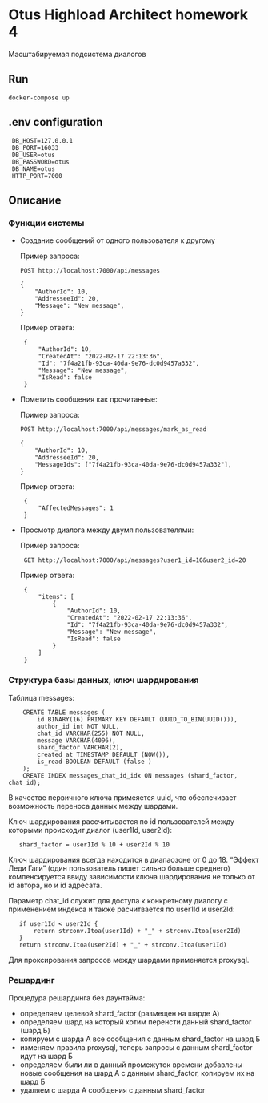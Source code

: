 # Otus Highload Architect homework 4

Масштабируемая подсистема диалогов

## Run

    docker-compose up

## .env configuration

     DB_HOST=127.0.0.1
     DB_PORT=16033
     DB_USER=otus
     DB_PASSWORD=otus
     DB_NAME=otus
     HTTP_PORT=7000


## Описание

### Функции системы

- Создание сообщений от одного пользователя к другому

  Пример запроса:

      POST http://localhost:7000/api/messages
      
      {
          "AuthorId": 10,
          "AddresseeId": 20,
          "Message": "New message",
      }

  Пример ответа:
      
       {
           "AuthorId": 10,
           "CreatedAt": "2022-02-17 22:13:36",
           "Id": "7f4a21fb-93ca-40da-9e76-dc0d9457a332",
           "Message": "New message",
           "IsRead": false
       }  

- Пометить сообщения как прочитанные:

  Пример запроса:

      POST http://localhost:7000/api/messages/mark_as_read
      
      {
          "AuthorId": 10,
          "AddresseeId": 20,
          "MessageIds": ["7f4a21fb-93ca-40da-9e76-dc0d9457a332"],
      }

  Пример ответа:
      
       {
           "AffectedMessages": 1
       }      

- Просмотр диалога между двумя пользователями:
   
   Пример запроса:

       GET http://localhost:7000/api/messages?user1_id=10&user2_id=20    

   Пример ответа:

       {
           "items": [
               {
                   "AuthorId": 10,
                   "CreatedAt": "2022-02-17 22:13:36",
                   "Id": "7f4a21fb-93ca-40da-9e76-dc0d9457a332",
                   "Message": "New message",
                   "IsRead": false 
               }
           ]
       }

### Структура базы данных, ключ шардирования

   Таблица messages:
   
        CREATE TABLE messages (
            id BINARY(16) PRIMARY KEY DEFAULT (UUID_TO_BIN(UUID())),
            author_id int NOT NULL,
            chat_id VARCHAR(255) NOT NULL,
            message VARCHAR(4096),
            shard_factor VARCHAR(2),
            created_at TIMESTAMP DEFAULT (NOW()),
            is_read BOOLEAN DEFAULT (false )
        );
        CREATE INDEX messages_chat_id_idx ON messages (shard_factor, chat_id);

   В качестве первичного ключа примеяется uuid, что обеспечивает возможность переноса данных между шардами.

   Ключ шардирования рассчитывается по id пользователей между которыми происходит диалог (user1Id, user2Id):
   
       shard_factor = user1Id % 10 + user2Id % 10

   Ключ шардирования всегда находится в диапаозоне от 0 до 18.
   “Эффект Леди Гаги” (один пользователь пишет сильно больше среднего) компенсируется ввиду зависимости ключа шардирования не только от id автора, но и id адресата.
   
   Параметр chat_id служит для доступа к конкретному диалогу с применением индекса и также расчитвается по user1Id и user2Id:
   
       if user1Id < user2Id {
 		   return strconv.Itoa(user1Id) + "_" + strconv.Itoa(user2Id)
       }
       return strconv.Itoa(user2Id) + "_" + strconv.Itoa(user1Id)

   Для проксирования запросов между шардами применяется proxysql.

### Решардинг

   Процедура решардинга без даунтайма:
   - определяем целевой shard_factor (размещен на шарде А)
   - определяем шард на который хотим перенсти данный shard_factor (шард Б)
   - копируем с шарда А все сообщения с данным shard_factor на шард Б
   - изменяем правила proxysql, теперь запросы с данным shard_factor идут на шард Б
   - определяем были ли в данный промежуток времени добавлены новые сообщения на шард А с данным shard_factor, копируем их на шард Б
   - удаляем с шарда А сообщения с данным shard_factor
   
